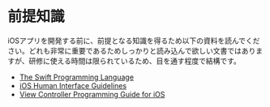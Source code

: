 # 前提知識

iOSアプリを開発する前に、前提となる知識を得るため以下の資料を読んでください。どれも非常に重要であるためしっかりと読み込んで欲しい文書ではありますが、研修に使える時間は限られているため、目を通す程度で結構です。

- [The Swift Programming Language](https://developer.apple.com/library/ios/documentation/Swift/Conceptual/Swift_Programming_Language/index.html)
- [iOS Human Interface Guidelines](https://developer.apple.com/ios/human-interface-guidelines/)
- [View Controller Programming Guide for iOS](https://developer.apple.com/library/prerelease/content/featuredarticles/ViewControllerPGforiPhoneOS/)
